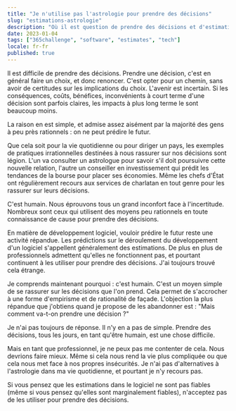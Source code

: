 ```yaml
---
title: "Je n'utilise pas l'astrologie pour prendre des décisions"
slug: "estimations-astrologie"
description: "Où il est question de prendre des décisions et d'estimations."
date: 2023-01-04
tags: ["365challenge", "software", "estimates", "tech"]
locale: fr-fr
published: true
---
```



Il est difficile de prendre des décisions. Prendre une décision, c'est en général faire un choix, et donc renoncer. C'est opter pour un chemin, sans avoir de certitudes sur les implications du choix. L'avenir est incertain. Si les conséquences, coûts, bénéfices, inconvénients à court terme d'une décision sont parfois claires, les impacts à plus long terme le sont beaucoup moins.


La raison en est simple, et admise assez aisément par la majorité des gens à peu près rationnels : on ne peut prédire le futur.


Que cela soit pour la vie quotidienne ou pour diriger un pays, les exemples de pratiques irrationnelles destinées à nous rassurer sur nos décisions sont légion. L'un va consulter un astrologue pour savoir s'il doit poursuivre cette nouvelle relation, l'autre un conseiller en investissement qui prédit les tendances de la bourse pour placer ses économies. Même les chefs d'État ont régulièrement recours aux services de charlatan en tout genre pour les rassurer sur leurs décisions.


C'est humain. Nous éprouvons tous un grand inconfort face à l'incertitude. Nombreux sont ceux qui utilisent des moyens peu rationnels en toute connaissance de cause pour prendre des décisions.


En matière de développement logiciel, vouloir prédire le futur reste une activité répandue. Les prédictions sur le déroulement du développement d'un logiciel s'appellent généralement des estimations. De plus en plus de professionnels admettent qu'elles ne fonctionnent pas, et pourtant continuent à les utiliser pour prendre des décisions. J'ai toujours trouvé cela étrange.


Je comprends maintenant pourquoi : c'est humain. C'est un moyen simple de se rassurer sur les décisions que l'on prend. Cela permet de s'accrocher à une forme d'empirisme et de rationalité de façade. L'objection la plus répandue que j'obtiens quand je propose de les abandonner est : "Mais comment va-t-on prendre une décision ?"


Je n'ai pas toujours de réponse. Il n'y en a pas de simple. Prendre des décisions, tous les jours, en tant qu'être humain, est une chose difficile.


Mais en tant que professionnel, je ne peux pas me contenter de cela. Nous devrions faire mieux. Même si cela nous rend la vie plus compliquée ou que cela nous met face à nos propres insécurités. Je n'ai pas d'alternatives à l'astrologie dans ma vie quotidienne, et pourtant je n'y recours pas.


Si vous pensez que les estimations dans le logiciel ne sont pas fiables (même si vous pensez qu'elles sont marginalement fiables), n'acceptez pas de les utiliser pour prendre des décisions.
